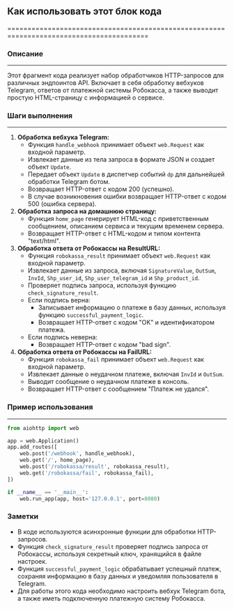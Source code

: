 ## Как использовать этот блок кода
=========================================================================================

### Описание
-------------------------
Этот фрагмент кода реализует набор обработчиков HTTP-запросов для различных эндпоинтов API. Включает в себя обработку вебхуков Telegram, ответов от платежной системы Робокасса, а также выводит простую HTML-страницу с информацией о сервисе.

### Шаги выполнения
-------------------------
1. **Обработка вебхука Telegram:**
    - Функция `handle_webhook` принимает объект `web.Request` как входной параметр.
    - Извлекает данные из тела запроса в формате JSON и создает объект `Update`.
    - Передает объект `Update` в диспетчер событий `dp` для дальнейшей обработки Telegram ботом.
    - Возвращает HTTP-ответ с кодом 200 (успешно).
    - В случае возникновения ошибки возвращает HTTP-ответ с кодом 500 (ошибка сервера).
2. **Обработка запроса на домашнюю страницу:**
    - Функция `home_page` генерирует HTML-код с приветственным сообщением, описанием сервиса и текущим временем сервера.
    - Возвращает HTTP-ответ с HTML-кодом и типом контента "text/html".
3. **Обработка ответа от Робокассы на ResultURL:**
    - Функция `robokassa_result` принимает объект `web.Request` как входной параметр.
    - Извлекает данные из запроса, включая `SignatureValue`, `OutSum`, `InvId`, `Shp_user_id`, `Shp_user_telegram_id` и `Shp_product_id`.
    - Проверяет подпись запроса, используя функцию `check_signature_result`.
    - Если подпись верна:
        - Записывает информацию о платеже в базу данных, используя функцию `successful_payment_logic`.
        - Возвращает HTTP-ответ с кодом "OK" и идентификатором платежа.
    - Если подпись неверна:
        - Возвращает HTTP-ответ с кодом "bad sign".
4. **Обработка ответа от Робокассы на FailURL:**
    - Функция `robokassa_fail` принимает объект `web.Request` как входной параметр.
    - Извлекает данные о неудачном платеже, включая `InvId` и `OutSum`.
    - Выводит сообщение о неудачном платеже в консоль.
    - Возвращает HTTP-ответ с сообщением "Платеж не удался".

### Пример использования
-------------------------
```python
from aiohttp import web

app = web.Application()
app.add_routes([
    web.post('/webhook', handle_webhook),
    web.get('/', home_page),
    web.post('/robokassa/result', robokassa_result),
    web.get('/robokassa/fail', robokassa_fail),
])

if __name__ == '__main__':
    web.run_app(app, host='127.0.0.1', port=8080)
```

### Заметки
- В коде используются асинхронные функции для обработки HTTP-запросов.
- Функция `check_signature_result` проверяет подпись запроса от Робокассы, используя секретный ключ, хранящийся в файле настроек.
- Функция `successful_payment_logic` обрабатывает успешный платеж, сохраняя информацию в базу данных и уведомляя пользователя в Telegram.
- Для работы этого кода необходимо настроить вебхук Telegram бота, а также иметь подключенную платежную систему Робокасса.